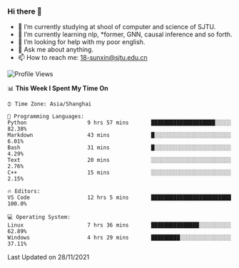 ### Hi there 👋

<!--
**sunxin000/sunxin000** is a ✨ _special_ ✨ repository because its `README.md` (this file) appears on your GitHub profile.

Here are some ideas to get you started:

- 🔭 I’m currently working on ...
- 🌱 I’m currently learning ...
- 👯 I’m looking to collaborate on ...
- 🤔 I’m looking for help with ...
- 💬 Ask me about ...
- 📫 How to reach me: ...
- 😄 Pronouns: ...
- ⚡ Fun fact: ...
-->
- 🏫 I’m currently studying at shool of computer and science of SJTU.
- 🌱 I’m currently learning nlp, \*former, GNN, causal inference and so forth.
- 🤔 I’m looking for help with my poor english.
- 💬 Ask me about anything.
- 📫 How to reach me: 18-sunxin@sjtu.edu.cn
<!--START_SECTION:waka-->
![Profile Views](http://img.shields.io/badge/Profile%20Views-0-blue)

📊 **This Week I Spent My Time On** 

```text
⌚︎ Time Zone: Asia/Shanghai

💬 Programming Languages: 
Python                   9 hrs 57 mins       ████████████████████░░░░░   82.38% 
Markdown                 43 mins             █░░░░░░░░░░░░░░░░░░░░░░░░   6.01% 
Bash                     31 mins             █░░░░░░░░░░░░░░░░░░░░░░░░   4.29% 
Text                     20 mins             ░░░░░░░░░░░░░░░░░░░░░░░░░   2.76% 
C++                      15 mins             ░░░░░░░░░░░░░░░░░░░░░░░░░   2.15%

🔥 Editors: 
VS Code                  12 hrs 5 mins       █████████████████████████   100.0%

💻 Operating System: 
Linux                    7 hrs 36 mins       ███████████████░░░░░░░░░░   62.89% 
Windows                  4 hrs 29 mins       █████████░░░░░░░░░░░░░░░░   37.11%

```


 Last Updated on 28/11/2021
<!--END_SECTION:waka-->
